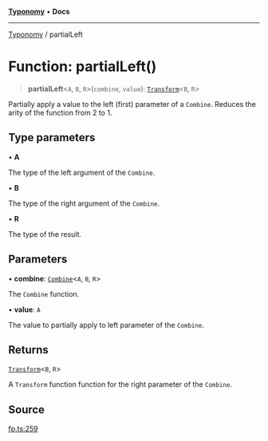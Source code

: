 [**Typonomy**](../README.md) • **Docs**

***

[Typonomy](../globals.md) / partialLeft

# Function: partialLeft()

> **partialLeft**\<`A`, `B`, `R`\>(`combine`, `value`): [`Transform`](../type-aliases/Transform.md)\<`B`, `R`\>

Partially apply a value to the left (first) parameter of a `Combine`.
Reduces the arity of the function from 2 to 1.

## Type parameters

• **A**

The type of the left argument of the `Combine`.

• **B**

The type of the right argument of the `Combine`.

• **R**

The type of the result.

## Parameters

• **combine**: [`Combine`](../type-aliases/Combine.md)\<`A`, `B`, `R`\>

The `Combine` function.

• **value**: `A`

The value to partially apply to left parameter of the `Combine`.

## Returns

[`Transform`](../type-aliases/Transform.md)\<`B`, `R`\>

A `Transform` function function for the right parameter of the `Combine`.

## Source

[fp.ts:259](https://github.com/softcraft-development/typonomy/blob/eea886e2cab97560257369acf8e7d17e5016c6e5/src/fp.ts#L259)
